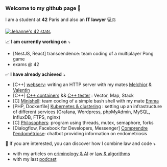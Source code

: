 ### Welcome to my github page 👋

I am a student at __42__ Paris and also an __IT lawyer__ 💻⚖️ 

[![Jehanne's 42 stats](https://badge42.herokuapp.com/api/stats/jdussert?privacyEmail=true)](https://github.com/JaeSeoKim/badge42)

📈 __I am currently working on__ ⤵️
- [NestJS, React] transcendence: team coding of a multiplayer Pong game
- exams @ 42

✅ __I have already achieved__ ⤵️
- [C++] [webserv](https://github.com/JehanneDussert/webserv): writing an HTTP server with my mates [Melchior](https://github.com/mmaj0708) & [Valentin](https://github.com/valentinllpz)
- [C++] [C++ containers](https://github.com/JehanneDussert/ft_containers) &&  [C++ tester](https://github.com/JehanneDussert/ft_containers_test) : Vector, Map, Stack
- [C] [Minishell](https://github.com/JehanneDussert/minishell): team coding of a simple bash shell with my mate [Emma](https://github.com/ede-banv)
- [PHP, Dockerfile] [Kubernetes & clustering](https://github.com/JehanneDussert/ft_services) : setting up an infrastructure of different services (Grafana, Wordpress, phpMyAdmin, MySQL, InfluxDB, FTPS, nginx)
- [C] [Philosophers](https://github.com/JehanneDussert/philosophers): program using threads, mutex, semaphore, forks
- [Dialogflow, Facebook for Developers, Messenger] [Comprendre l'endométriose](https://www.facebook.com/comprendrelendo): chatbot providing information on endometriosis

💫 If you are interested, you can discover how I combine law and code ⤵️
- with my articles on [criminology & AI](https://medium.com/ai-for-tomorrow/lav%C3%A8nement-de-la-criminologie-actuarielle-nouvelle-m%C3%A9thodologie-dans-l-%C3%A9tude-du-d%C3%A9linquant-af7007a395a5) or [law & algorithms](https://www.village-justice.com/articles/legaltechs-professions-reglementees,33509.html)
- with my last [podcast](https://open.spotify.com/episode/6l6Y6AHdbYRxckAgUU0klF?si=ixAoDJh9RFOl0ZuuGnLBNg&dl_branch=1)
